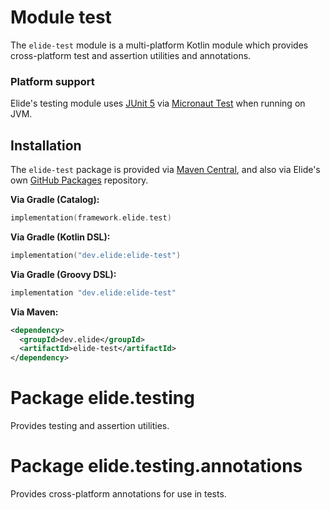# Module test

The `elide-test` module is a multi-platform Kotlin module which provides cross-platform test and assertion utilities and
annotations.

### Platform support

Elide's testing module uses [JUnit 5][2] via [Micronaut Test][3] when running on JVM.

## Installation

The `elide-test` package is provided via [Maven Central][0], and also via Elide's own [GitHub Packages][1] repository.

**Via Gradle (Catalog):**
```kotlin
implementation(framework.elide.test)
```

**Via Gradle (Kotlin DSL):**
```kotlin
implementation("dev.elide:elide-test")
```

**Via Gradle (Groovy DSL):**
```kotlin
implementation "dev.elide:elide-test"
```

**Via Maven:**
```xml
<dependency>
  <groupId>dev.elide</groupId>
  <artifactId>elide-test</artifactId>
</dependency>
```

# Package elide.testing

Provides testing and assertion utilities.

# Package elide.testing.annotations

Provides cross-platform annotations for use in tests.

[0]: https://search.maven.org/search?q=g:dev.elide%20AND%20a:elide-test
[1]: https://github.com/orgs/elide-dev/packages?ecosystem=maven&q=core&tab=packages&ecosystem=maven&q=elide-test
[2]: https://junit.org/junit5/docs/current/user-guide/
[3]: https://micronaut-projects.github.io/micronaut-test/latest/guide/index.html
